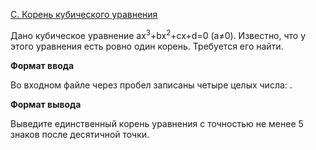 <a href="https://contest.yandex.ru/contest/29188/problems/C/">C. Корень кубического уравнения</a>

Дано кубическое уравнение ax<sup>3</sup>+bx<sup>2</sup>+cx+d=0 (a≠0). Известно, что у этого уравнения есть ровно один корень. Требуется его найти.

**Формат ввода**

Во входном файле через пробел записаны четыре целых числа: .

**Формат вывода**

Выведите единственный корень уравнения с точностью не менее 5 знаков после десятичной точки.
